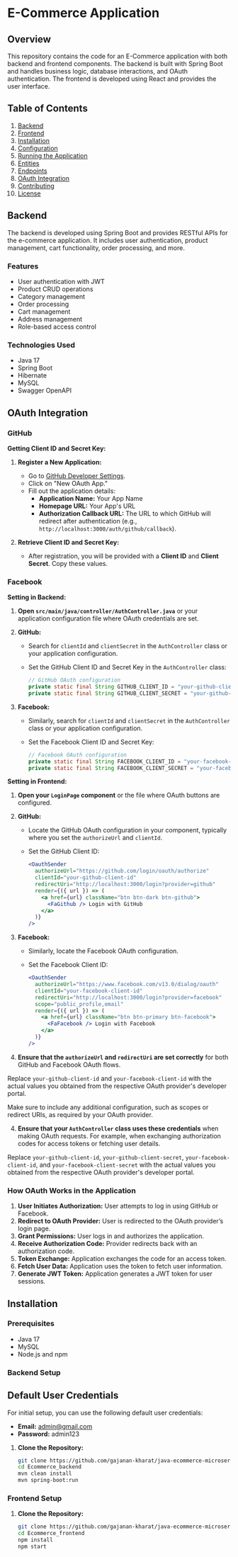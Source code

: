 # E-Commerce Application

## Overview

This repository contains the code for an E-Commerce application with both backend and frontend components. The backend is built with Spring Boot and handles business logic, database interactions, and OAuth authentication. The frontend is developed using React and provides the user interface.


## Table of Contents
1. [Backend](#backend)
2. [Frontend](#frontend)
3. [Installation](#installation)
4. [Configuration](#configuration)
5. [Running the Application](#running-the-application)
6. [Entities](#entities)
7. [Endpoints](#endpoints)
8. [OAuth Integration](#oauth-integration)
9. [Contributing](#contributing)
10. [License](#license)

## Backend

The backend is developed using Spring Boot and provides RESTful APIs for the e-commerce application. It includes user authentication, product management, cart functionality, order processing, and more.

### Features
- User authentication with JWT
- Product CRUD operations
- Category management
- Order processing
- Cart management
- Address management
- Role-based access control

### Technologies Used
- Java 17
- Spring Boot
- Hibernate
- MySQL
- Swagger OpenAPI





## OAuth Integration

### GitHub
**Getting Client ID and Secret Key:**

1. **Register a New Application:**
   - Go to [GitHub Developer Settings](https://github.com/settings/developers).
   - Click on "New OAuth App."
   - Fill out the application details:
     - **Application Name:** Your App Name
     - **Homepage URL:** Your App's URL
     - **Authorization Callback URL:** The URL to which GitHub will redirect after authentication (e.g., `http://localhost:3000/auth/github/callback`).

2. **Retrieve Client ID and Secret Key:**
   - After registration, you will be provided with a **Client ID** and **Client Secret**. Copy these values.



### Facebook


 **Setting in Backend:**

1. **Open `src/main/java/controller/AuthController.java`** or your application configuration file where OAuth credentials are set.

2. **GitHub:**
   - Search for `clientId` and `clientSecret` in the `AuthController` class or your application configuration.
   - Set the GitHub Client ID and Secret Key in the `AuthController` class:

     ```java
     // GitHub OAuth configuration
     private static final String GITHUB_CLIENT_ID = "your-github-client-id";
     private static final String GITHUB_CLIENT_SECRET = "your-github-client-secret";
     ```

3. **Facebook:**
   - Similarly, search for `clientId` and `clientSecret` in the `AuthController` class or your application configuration.
   - Set the Facebook Client ID and Secret Key:

     ```java
     // Facebook OAuth configuration
     private static final String FACEBOOK_CLIENT_ID = "your-facebook-client-id";
     private static final String FACEBOOK_CLIENT_SECRET = "your-facebook-client-secret";
     ```

**Setting in Frontend:**

1. **Open your `LoginPage` component** or the file where OAuth buttons are configured.

2. **GitHub:**
   - Locate the GitHub OAuth configuration in your component, typically where you set the `authorizeUrl` and `clientId`.
   - Set the GitHub Client ID:

     ```jsx
     <OauthSender
       authorizeUrl="https://github.com/login/oauth/authorize"
       clientId="your-github-client-id"
       redirectUri="http://localhost:3000/login?provider=github"
       render={({ url }) => (
         <a href={url} className="btn btn-dark btn-github">
           <FaGithub /> Login with GitHub
         </a>
       )}
     />
     ```

3. **Facebook:**
   - Similarly, locate the Facebook OAuth configuration.
   - Set the Facebook Client ID:

     ```jsx
     <OauthSender
       authorizeUrl="https://www.facebook.com/v13.0/dialog/oauth"
       clientId="your-facebook-client-id"
       redirectUri="http://localhost:3000/login?provider=facebook"
       scope="public_profile,email"
       render={({ url }) => (
         <a href={url} className="btn btn-primary btn-facebook">
           <FaFacebook /> Login with Facebook
         </a>
       )}
     />
     ```

4. **Ensure that the `authorizeUrl` and `redirectUri` are set correctly** for both GitHub and Facebook OAuth flows.

Replace `your-github-client-id` and `your-facebook-client-id` with the actual values you obtained from the respective OAuth provider's developer portal.

Make sure to include any additional configuration, such as scopes or redirect URIs, as required by your OAuth provider.


4. **Ensure that your `AuthController` class uses these credentials** when making OAuth requests. For example, when exchanging authorization codes for access tokens or fetching user details.

Replace `your-github-client-id`, `your-github-client-secret`, `your-facebook-client-id`, and `your-facebook-client-secret` with the actual values you obtained from the respective OAuth provider's developer portal.


### How OAuth Works in the Application
1. **User Initiates Authorization:** User attempts to log in using GitHub or Facebook.
2. **Redirect to OAuth Provider:** User is redirected to the OAuth provider’s login page.
3. **Grant Permissions:** User logs in and authorizes the application.
4. **Receive Authorization Code:** Provider redirects back with an authorization code.
5. **Token Exchange:** Application exchanges the code for an access token.
6. **Fetch User Data:** Application uses the token to fetch user information.
7. **Generate JWT Token:** Application generates a JWT token for user sessions.

## Installation

### Prerequisites
- Java 17
- MySQL
- Node.js and npm

### Backend Setup
  ## Default User Credentials

   For initial setup, you can use the following default user credentials:

   - **Email:** admin@gmail.com
   - **Password:** admin123

1. **Clone the Repository:**
   ```bash
   git clone https://github.com/gajanan-kharat/java-ecommerce-microservice.git
   cd Ecommerce_backend
   mvn clean install
   mvn spring-boot:run

### Frontend Setup

1. **Clone the Repository:**
   ```bash
   git clone https://github.com/gajanan-kharat/java-ecommerce-microservice.git
   cd Ecommerce_frontend
   npm install
   npm start
